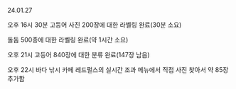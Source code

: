 24.01.27

오후 16시 30분
고등어 사진 200장에 대한 라벨링 완료(30분 소요)

돌돔 500종에 대한 라벨링 완료(약 1시간 소요)

오후 21시
고등어 840장에 대한 분류 완료(147장 남음)

오후 22시
바다 낚시 카페 레드펄스의 실시간 조과 메뉴에서 직접 사진 찾아서 약 85장 추가함